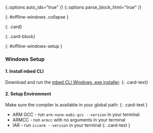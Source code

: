 {::options auto_ids="true" /}
{::options parse_block_html="true" /}

{: #offline-windows .collapse }
<div>

{: .card}
<div>

{: .card-block}
<div>

{: #offline-windows-setup }
### Windows Setup

#### 1. Install mbed CLI

Download and run the [mbed CLI Windows .exe installer](https://github.com/ARMmbed/mbed-cli-windows-installer/releases).
{: .card-text}

#### 2. Setup Environment

Make sure the compiler is available in your global path:
{: .card-text }

  * ARM GCC - run `arm-none-eabi-gcc --version` in your terminal
  * ARMCC - run `armcc` with no arguments in your terminal
  * IAR - run `iccarm --version` in your terminal
{: .card-text }
  
</div>
</div>
</div>
<p></p>